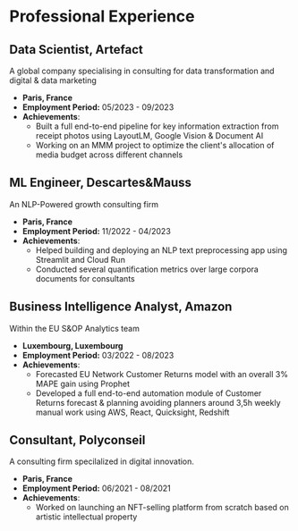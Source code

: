 # Professional Experience

## **Data Scientist, Artefact**
A global company specialising in consulting for data transformation and digital & data marketing

- **Paris, France**
- **Employment Period:** 05/2023 - 09/2023
- **Achievements**:
    - Built a full end-to-end pipeline for key information extraction from receipt photos using LayoutLM, Google Vision & Document AI
    - Working on an MMM project to optimize the client's allocation of media budget across different channels


## **ML Engineer, Descartes&Mauss**
An NLP-Powered growth consulting firm

- **Paris, France**
- **Employment Period:** 11/2022 - 04/2023
- **Achievements**:
    - Helped building and deploying an NLP text preprocessing app using Streamlit and Cloud Run
    - Conducted several quantification metrics over large corpora documents for consultants


## **Business Intelligence Analyst, Amazon**
Within the EU S&OP Analytics team

- **Luxembourg, Luxembourg**
- **Employment Period:** 03/2022 - 08/2023
- **Achievements**:
    - Forecasted EU Network Customer Returns model with an overall 3% MAPE gain using Prophet
    - Developed a full end-to-end automation module of Customer Returns forecast & planning avoiding planners around 3,5h weekly manual work using AWS, React, Quicksight, Redshift

## **Consultant, Polyconseil**
A consulting firm specilalized in digital innovation.

- **Paris, France**
- **Employment Period:** 06/2021 - 08/2021
- **Achievements**:
    - Worked on launching an NFT-selling platform from scratch based on artistic intellectual property

